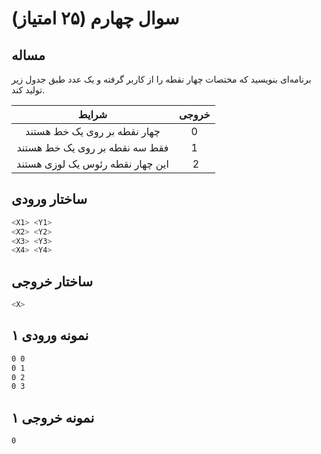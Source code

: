 # سوال چهارم (۲۵ امتیاز)

## مساله

برنامه‌ای بنویسيد كه مختصات چهار نقطه را از كاربر گرفته و یک عدد طبق جدول زیر توليد كند.

| شرایط | خروجی |
|:--------------:|:-:|
| چهار نقطه بر روی یک خط هستند | 0 |
| فقط سه نقطه بر روی یک خط هستند | 1 |
| این چهار نقطه رئوس یک لوزی هستند |‌ 2 |

## ساختار ورودی

```sh
<X1> <Y1>
<X2> <Y2>
<X3> <Y3>
<X4> <Y4>
```

## ساختار خروجی

```sh
<X>
```

## نمونه ورودی ۱

```sh
0 0
0 1
0 2
0 3
```


## نمونه خروجی ۱

```sh
0
```
